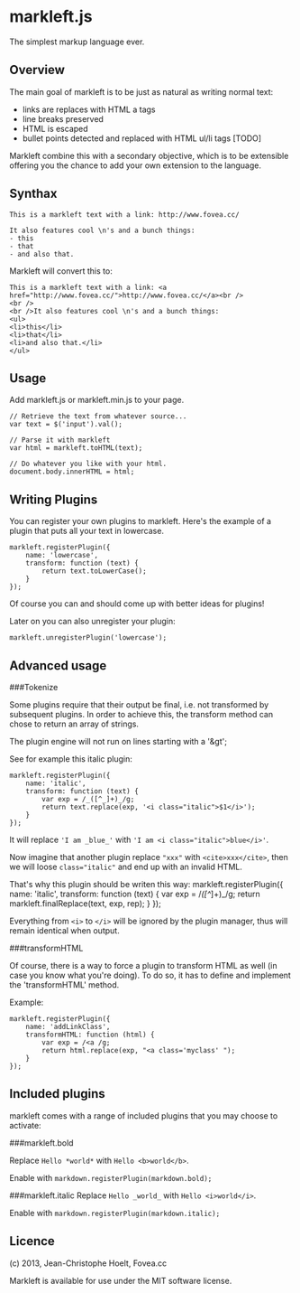 markleft.js
===========

The simplest markup language ever.

Overview
--------

The main goal of markleft is to be just as natural as writing normal text:
  * links are replaces with HTML a tags
  * line breaks preserved
  * HTML is escaped
  * bullet points detected and replaced with HTML ul/li tags [TODO]

Markleft combine this with a secondary objective, which is to be extensible offering you the chance to add your own extension to the language.

Synthax
-------

    This is a markleft text with a link: http://www.fovea.cc/

    It also features cool \n's and a bunch things:
    - this
    - that
    - and also that.

Markleft will convert this to:

    This is a markleft text with a link: <a href="http://www.fovea.cc/">http://www.fovea.cc/</a><br />
    <br />
    <br />It also features cool \n's and a bunch things:
    <ul>
    <li>this</li>
    <li>that</li>
    <li>and also that.</li>
    </ul>

Usage
-----

Add markleft.js or markleft.min.js to your page.

    // Retrieve the text from whatever source...
    var text = $('input').val();
    
    // Parse it with markleft
    var html = markleft.toHTML(text);

    // Do whatever you like with your html.
    document.body.innerHTML = html;

Writing Plugins
---------------

You can register your own plugins to markleft. Here's the example of a plugin that puts all your text in lowercase.

    markleft.registerPlugin({
        name: 'lowercase',
        transform: function (text) {
            return text.toLowerCase();
        }
    });

Of course you can and should come up with better ideas for plugins!

Later on you can also unregister your plugin:

    markleft.unregisterPlugin('lowercase');

Advanced usage
--------------

###Tokenize

Some plugins require that their output be final, i.e. not transformed by subsequent plugins. In order to achieve this, the transform method can chose to return an array of strings.

The plugin engine will not run on lines starting with a '&gt';

See for example this italic plugin:

    markleft.registerPlugin({
        name: 'italic',
        transform: function (text) {
            var exp = /_([^_]+)_/g;
            return text.replace(exp, '<i class="italic">$1</i>');
        }
    });

It will replace `'I am _blue_'` with `'I am <i class="italic">blue</i>'`.

Now imagine that another plugin replace `"xxx"` with `<cite>xxx</cite>`, then we will loose `class="italic"` and end up with an invalid HTML.

That's why this plugin should be writen this way:
    markleft.registerPlugin({
        name: 'italic',
        transform: function (text) {
            var exp = /_([^_]+)_/g;
            return markleft.finalReplace(text, exp, rep);
        }
    });

Everything from `<i>` to `</i>` will be ignored by the plugin manager, thus will remain identical when output.

###transformHTML

Of course, there is a way to force a plugin to transform HTML as well (in case you know what you're doing). To do so, it has to define and implement the 'transformHTML' method.

Example:

    markleft.registerPlugin({
        name: 'addLinkClass',
        transformHTML: function (html) {
            var exp = /<a /g;
            return html.replace(exp, "<a class='myclass' ");
        }
    });

Included plugins
----------------

markleft comes with a range of included plugins that you may choose to activate:

###markleft.bold

Replace `Hello *world*` with `Hello <b>world</b>`.

Enable with `markdown.registerPlugin(markdown.bold);`

###markleft.italic
Replace `Hello _world_` with `Hello <i>world</i>`.

Enable with `markdown.registerPlugin(markdown.italic);`

Licence
-------

(c) 2013, Jean-Christophe Hoelt, Fovea.cc

Markleft is available for use under the MIT software license.
